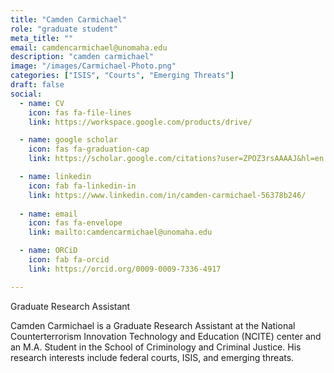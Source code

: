 ```yaml
---
title: "Camden Carmichael"
role: "graduate student"
meta_title: ""
email: camdencarmichael@unomaha.edu
description: "camden carmichael"
image: "/images/Carmichael-Photo.png"
categories: ["ISIS", "Courts", "Emerging Threats"]
draft: false
social:
  - name: CV
    icon: fas fa-file-lines
    link: https://workspace.google.com/products/drive/

  - name: google scholar
    icon: fas fa-graduation-cap
    link: https://scholar.google.com/citations?user=ZPOZ3rsAAAAJ&hl=en

  - name: linkedin
    icon: fab fa-linkedin-in
    link: https://www.linkedin.com/in/camden-carmichael-56378b246/
  
  - name: email
    icon: fas fa-envelope
    link: mailto:camdencarmichael@unomaha.edu

  - name: ORCiD
    icon: fab fa-orcid
    link: https://orcid.org/0009-0009-7336-4917

---
```

Graduate Research Assistant
<!--more-->
Camden Carmichael is a Graduate Research Assistant at the National Counterterrorism Innovation Technology and Education (NCITE) center and an M.A. Student in the School of Criminology and Criminal Justice. His research interests include federal courts, ISIS, and emerging threats. 